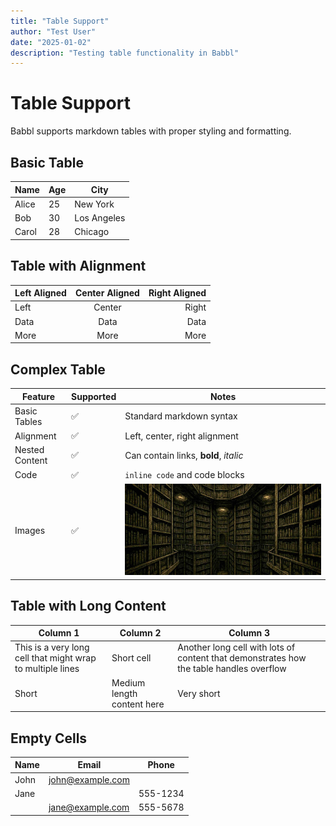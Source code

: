 ```yaml
---
title: "Table Support"
author: "Test User"
date: "2025-01-02"
description: "Testing table functionality in Babbl"
---
```


# Table Support

Babbl supports markdown tables with proper styling and formatting.

## Basic Table

| Name | Age | City |
|------|-----|------|
| Alice | 25 | New York |
| Bob | 30 | Los Angeles |
| Carol | 28 | Chicago |

## Table with Alignment

| Left Aligned | Center Aligned | Right Aligned |
|:-------------|:--------------:|--------------:|
| Left | Center | Right |
| Data | Data | Data |
| More | More | More |

## Complex Table

| Feature | Supported | Notes |
|---------|-----------|-------|
| Basic Tables | ✅ | Standard markdown syntax |
| Alignment | ✅ | Left, center, right alignment |
| Nested Content | ✅ | Can contain links, **bold**, *italic* |
| Code | ✅ | `inline code` and code blocks |
| Images | ✅ | ![alt text](../assets/babel_img.jpg) |

## Table with Long Content

| Column 1 | Column 2 | Column 3 |
|----------|----------|----------|
| This is a very long cell that might wrap to multiple lines | Short cell | Another long cell with lots of content that demonstrates how the table handles overflow |
| Short | Medium length content here | Very short |

## Empty Cells

| Name | Email | Phone |
|------|-------|-------|
| John | john@example.com | |
| Jane | | 555-1234 |
| | jane@example.com | 555-5678 | 